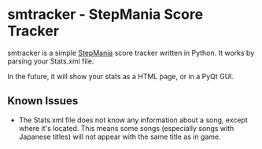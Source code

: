 smtracker - StepMania Score Tracker
=====

smtracker is a simple [StepMania][sm] score tracker written in Python.
It works by parsing your Stats.xml file.

In the future, it will show your stats as a HTML page, or in a PyQt GUI.

Known Issues
-----

* The Stats.xml file does not know any information about a song, except
where it's located. This means some songs (especially songs with
Japanese titles) will not appear with the same title as in game.

[sm]: http://www.stepmania.com/
